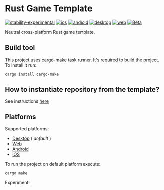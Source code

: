 # Rust Game Template

[![stability-experimental](https://img.shields.io/badge/stability-experimental-orange.svg)](https://github.com/emersion/stability-badges#experimental) [![ios](https://img.shields.io/github/workflow/status/Wandalen/rust_game_template/IosPush?label=ios)](https://github.com/Wandalen/rust_game_template/actions/workflows/IosPush.yml) [![android](https://img.shields.io/github/workflow/status/Wandalen/rust_game_template/AndroidPush?label=android)](https://github.com/Wandalen/rust_game_template/actions/workflows/AndroidPush.yml) [![desktop](https://img.shields.io/github/workflow/status/Wandalen/rust_game_template/DesktopPush?label=desktop)](https://github.com/Wandalen/rust_game_template/actions/workflows/DesktopPush.yml) [![web](https://img.shields.io/github/workflow/status/Wandalen/rust_game_template/WebPush?label=web)](https://github.com/Wandalen/rust_game_template/actions/workflows/WebPush.yml) [![Beta](https://github.com/Wandalen/rust_game_template/actions/workflows/Beta.yml/badge.svg)](https://github.com/Wandalen/rust_game_template/actions/workflows/Beta.yml)

<!-- [![stability-experimental](https://img.shields.io/badge/stability-experimental-orange.svg)](https://github.com/emersion/stability-badges#experimental) [![ios](https://github.com/Wandalen/rust_game_template/actions/workflows/IosPush.yml/badge.svg)](https://github.com/Wandalen/rust_game_template/actions/workflows/IosPush.yml) [![android](https://github.com/Wandalen/rust_game_template/actions/workflows/AndroidPush.yml/badge.svg)](https://github.com/Wandalen/rust_game_template/actions/workflows/AndroidPush.yml) [![desktop](https://github.com/Wandalen/rust_game_template/actions/workflows/DesktopPush.yml/badge.svg)](https://github.com/Wandalen/rust_game_template/actions/workflows/DesktopPush.yml) [![web](https://github.com/Wandalen/rust_game_template/actions/workflows/WebPush.yml/badge.svg)](https://github.com/Wandalen/rust_game_template/actions/workflows/WebPush.yml) -->

Neutral cross-platform Rust game template.

## Build tool

This project uses [cargo-make](https://github.com/sagiegurari/cargo-make) task runner. It's required to build the project. To install it run:

```
cargo install cargo-make
```

## How to instantiate repository from the template?

See instructions [here](./doc/InstantiatingTemplate.md)

## Platforms

Supported platforms:

- [Desktop](./doc/platform/Desktop.md) ( _default_ )
- [Web](./doc/platform/Web.md)
- [Android](./doc/platform/Android.md)
- [iOS](./doc/platform/iOS.md)

To run the project on default platform execute:

```
cargo make
```

Experiment!
